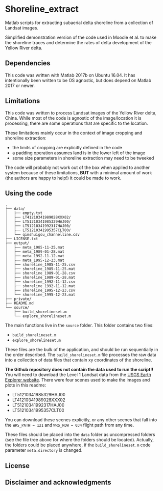 # Shoreline_extract

Matlab scripts for extracting subaerial delta shoreline from a collection of Landsat images.

Simplified demonstration version of the code used in Moodie et al. to make the shoreline traces and determine the rates of delta development of the Yellow River delta.


## Dependencies

This code was written with Matlab 2017b on Ubuntu 16.04. 
It has intentionally been written to be OS agnostic, but does depend on Matlab 2017 or newer.

## Limitations

This code was written to process Landsat images of the Yellow River delta, China.
While most of the code is agnostic of the image/location it is processing, there are some operations that are specific to the location. 

These limitations mainly occur in the context of image cropping and shoreline extraction:

* the limits of cropping are explicitly defined in the code
* a padding operation assumes land is in the lower left of the image
* some size parameters in shoreline extraction may need to be tweeked

The code will probably not work out of the box when applied to another system because of these limitations, __BUT__ with a minimal amount of work (the authors are happy to help!) it could be made to work.


## Using the code

```
.
├── data/
│   ├── empty.txt
│   ├── LT41210341989028XXX02/
│   ├── LT51210341985329HAJ00/
│   ├── LT51210341992317HAJ00/
│   ├── LT51210341995357CLT00/
│   └── qinshuigou_channelline.csv
├── LICENSE.txt
├── output/
│   ├── meta_1985-11-25.mat
│   ├── meta_1989-01-28.mat
│   ├── meta_1992-11-12.mat
│   ├── meta_1995-12-23.mat
│   ├── shoreline_1985-11-25.csv
│   ├── shoreline_1985-11-25.mat
│   ├── shoreline_1989-01-28.csv
│   ├── shoreline_1989-01-28.mat
│   ├── shoreline_1992-11-12.csv
│   ├── shoreline_1992-11-12.mat
│   ├── shoreline_1995-12-23.csv
│   └── shoreline_1995-12-23.mat
├── private/
├── README.md
└── source/
    ├── build_shorelineset.m
    └── explore_shorelineset.m
```

The main functions live in the `source` folder. 
This folder contains two files:

* `build_shorelineset.m`
* `explore_shorelineset.m`

These files are the bulk of the application, and should be run sequentially in the order described. 
The `build_shorelineset.m` file processes the raw data into a collection of data files that contain xy coordinates of the shoreline.

__The Github repository does not contain the data used to run the script!!__
You will need to download the Level 1 Landsat data from the [USGS Earth Explorer website](https://earthexplorer.usgs.gov/).
There were four scenes used to make the images and plots in this readme:

* LT51210341985329HAJ00
* LT41210341989028XXX02
* LT51210341992317HAJ00
* LT51210341995357CLT00

You can download these scenes explicitly, or any other scenes that fall into the `WRS_PATH = 121` and `WRS_ROW = 034` flight path from any time.

These files should be placed into the `data` folder as uncompressed folders (see the file tree above for where the folders should be located).
Actually, the folders could be placed anywhere, if the `build_shorelineset.m` code parameter `meta.directory` is changed.



## License



## Disclaimer and acknowledgments 
